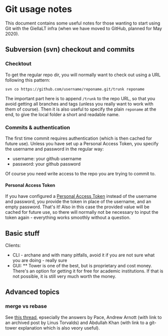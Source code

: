 # Git usage notes

This document contains some useful notes for those wanting to start using Git
with the GiellaLT infra (when we have moved to GitHub, planned for May 2020).

## Subversion (svn) checkout and commits

### Checktout

To get the regular repo dir, you will normally want to check out using a URL
following this pattern:

```
svn co https://github.com/username/reponame.git/trunk reponame
```

The important part here is to append `/trunk` to the repo URL, so that you
avoid getting all branches and tags (unless you really want to work with them of
course). Then it is also useful to specify the plain `reponame` at the end, to
give the local folder a short and readable name.

### Commits & authentication

The first time commit requires authentication (which is then cached for future
use). Unless you have set up a Personal Access Token, you specify the username
and password in the regular way:

- username: your github username
- password: your github password

Of course you need write access to the repo you are trying to commit to.

#### Personal Access Token

If you have configured a [Personal Access Token](https://help.github.com/en/github/authenticating-to-github/creating-a-personal-access-token-for-the-command-line)
instead of the username and password, you provide the token in place of the
username, and an empty password. That's it! Also in this case the provided value
will be cached for future use, so there will normally not be necessary to input
the token again - everything works smoothly without a question.

## Basic stuff

Clients:

- CLI - archane and with many pitfalls, avoid it if you are not sure what you
  are doing - really sure
- GUI:
  \*\* Tower is one of the best, but is proprietary and cost money. There's
  an option for getting it for free for academic institutions. If that is not
  possible, it is still very much worth the money.

## Advanced topics

### merge vs rebase

See
[this thread](https://stackoverflow.com/questions/804115/when-do-you-use-git-rebase-instead-of-git-merge),
epsecially the answers by Pace, Andrew Arnott (with link to an archived post by
Linus Torvalds) and Abdullah Khan (with link to a git-tower explanation which is
also veory useful).
